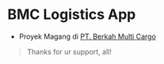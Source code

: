 # BMC Logistics App

* Proyek Magang di [PT. Berkah Multi Cargo](http://pelindologistics.co.id/)

> Thanks for ur support, all!
